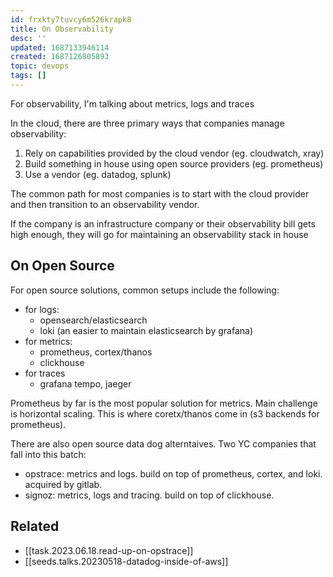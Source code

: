 ```yaml
---
id: frxkty7tuvcy6m526krapk8
title: On Observability
desc: ''
updated: 1687133946114
created: 1687126805893
topic: devops
tags: []
---
```


For observability, I'm talking about metrics, logs and traces

In the cloud, there are three primary ways that companies manage observability:
1. Rely on capabilities provided by the cloud vendor (eg. cloudwatch, xray)
2. Build something in house using open source providers (eg. prometheus)
3. Use a vendor  (eg. datadog, splunk)

The common path for most companies is to start with the cloud provider and then transition to an observability vendor.

If the company is an infrastructure company or their observability bill gets high enough, they will go for maintaining an observability stack in house

## On Open Source
For open source solutions, common setups include the following:
- for logs:
    - opensearch/elasticsearch
    - loki (an easier to maintain elasticsearch by grafana)
- for metrics:
    - prometheus, cortex/thanos 
    - clickhouse
- for traces
    - grafana tempo, jaeger

Prometheus by far is the most popular solution for metrics. Main challenge is horizontal scaling. This is where coretx/thanos come in (s3 backends for prometheus).

There are also open source data dog alterntaives. Two YC companies that fall into this batch:
- opstrace: metrics and logs. build on top of prometheus, cortex, and loki. acquired by gitlab.
- signoz: metrics, logs and tracing. build on top of clickhouse.

## Related
* [[task.2023.06.18.read-up-on-opstrace]]
* [[seeds.talks.20230518-datadog-inside-of-aws]]
